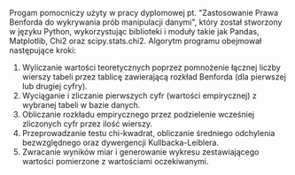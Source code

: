Progam pomocniczy użyty w pracy dyplomowej pt. "Zastosowanie Prawa Benforda do wykrywania prób manipulacji danymi", który został stworzony w języku Python, wykorzystując biblioteki i moduły takie jak Pandas, Matplotlib, Chi2 oraz scipy.stats.chi2. Algorytm programu obejmował następujące kroki:
1) Wyliczanie wartości teoretycznych poprzez pomnożenie łącznej liczby wierszy tabeli przez tablicę zawierającą rozkład Benforda (dla pierwszej lub drugiej cyfry).
2) Wyciąganie i zliczanie pierwszych cyfr (wartości empirycznej) z wybranej tabeli w bazie danych.
3) Obliczanie rozkładu empirycznego przez podzielenie wcześniej zliczonych cyfr przez ilość wierszy.
4) Przeprowadzanie testu chi-kwadrat, obliczanie średniego odchylenia bezwzględnego oraz dywergencji Kullbacka-Leiblera.
5) Zwracanie wyników miar i generowanie wykresu zestawiającego wartości pomierzone z wartościami oczekiwanymi.

